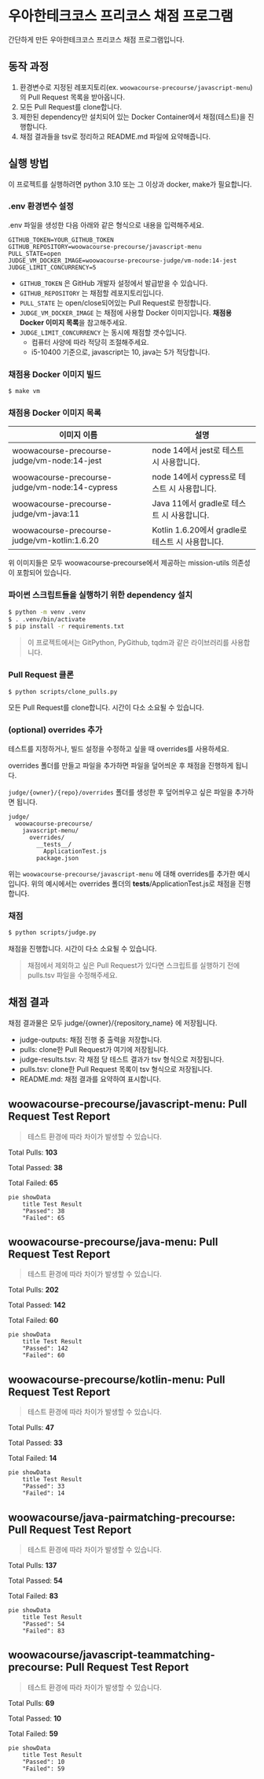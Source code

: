 # 우아한테크코스 프리코스 채점 프로그램

간단하게 만든 우아한테크코스 프리코스 채점 프로그램입니다.

## 동작 과정
1. 환경변수로 지정된 레포지토리(ex. `woowacourse-precourse/javascript-menu`)의 Pull Request 목록을 받아옵니다.
2. 모든 Pull Request를 clone합니다.
3. 제한된 dependency만 설치되어 있는 Docker Container에서 채점(테스트)을 진행합니다.
4. 채점 결과들을 tsv로 정리하고 README.md 파일에 요약해줍니다.

## 실행 방법

이 프로젝트를 실행하려면 python 3.10 또는 그 이상과 docker, make가 필요합니다.

### .env 환경변수 설정

.env 파일을 생성한 다음 아래와 같은 형식으로 내용을 입력해주세요.
```
GITHUB_TOKEN=YOUR_GITHUB_TOKEN
GITHUB_REPOSITORY=woowacourse-precourse/javascript-menu
PULL_STATE=open
JUDGE_VM_DOCKER_IMAGE=woowacourse-precourse-judge/vm-node:14-jest
JUDGE_LIMIT_CONCURRENCY=5
```

* `GITHUB_TOKEN` 은 GitHub 개발자 설정에서 발급받을 수 있습니다.
* `GITHUB_REPOSITORY` 는 채점할 레포지토리입니다.
* `PULL_STATE` 는 open/close되어있는 Pull Request로 한정합니다.
* `JUDGE_VM_DOCKER_IMAGE` 는 채점에 사용할 Docker 이미지입니다. **채점용 Docker 이미지 목록**을 참고해주세요.
* `JUDGE_LIMIT_CONCURRENCY` 는 동시에 채점할 갯수입니다.
  * 컴퓨터 사양에 따라 적당히 조절해주세요.
  * i5-10400 기준으로, javascript는 10, java는 5가 적당합니다.

### 채점용 Docker 이미지 빌드

```sh
$ make vm
```

### 채점용 Docker 이미지 목록
|이미지 이름|설명|
|-|-|
|woowacourse-precourse-judge/vm-node:14-jest|node 14에서 jest로 테스트 시 사용합니다.|
|woowacourse-precourse-judge/vm-node:14-cypress|node 14에서 cypress로 테스트 시 사용합니다.|
|woowacourse-precourse-judge/vm-java:11|Java 11에서 gradle로 테스트 시 사용합니다.|
|woowacourse-precourse-judge/vm-kotlin:1.6.20|Kotlin 1.6.20에서 gradle로 테스트 시 사용합니다.|

위 이미지들은 모두 woowacourse-precourse에서 제공하는 mission-utils 의존성이 포함되어 있습니다.

### 파이썬 스크립트들을 실행하기 위한 dependency 설치

```sh
$ python -m venv .venv
$ . .venv/bin/activate
$ pip install -r requirements.txt
```
> 이 프로젝트에서는 GitPython, PyGithub, tqdm과 같은 라이브러리를 사용합니다.

### Pull Request 클론

```sh
$ python scripts/clone_pulls.py
```
모든 Pull Request를 clone합니다. 시간이 다소 소요될 수 있습니다.

### (optional) overrides 추가

테스트를 지정하거나, 빌드 설정을 수정하고 싶을 때 overrides를 사용하세요.

overrides 폴더를 만들고 파일을 추가하면 파일을 덮어씌운 후 채점을 진행하게 됩니다.

`judge/{owner}/{repo}/overrides` 폴더를 생성한 후 덮어씌우고 싶은 파일을 추가하면 됩니다.

```
judge/
  woowacourse-precourse/
    javascript-menu/
      overrides/
        __tests__/
          ApplicationTest.js
        package.json
```
위는 `woowacourse-precourse/javascript-menu` 에 대해 overrides를 추가한 예시입니다.
위의 예시에서는 overrides 폴더의 __tests__/ApplicationTest.js로 채점을 진행합니다.

### 채점

```sh
$ python scripts/judge.py
```
채점을 진행합니다. 시간이 다소 소요될 수 있습니다.

> 채점에서 제외하고 싶은 Pull Request가 있다면 스크립트를 실행하기 전에 pulls.tsv 파일을 수정해주세요.

## 채점 결과

채점 결과물은 모두 judge/{owner}/{repository_name} 에 저장됩니다.

* judge-outputs: 채점 진행 중 출력을 저장합니다.
* pulls: clone한 Pull Request가 여기에 저장됩니다.
* judge-results.tsv: 각 채점 당 테스트 결과가 tsv 형식으로 저장됩니다.
* pulls.tsv: clone한 Pull Request 목록이 tsv 형식으로 저장됩니다.
* README.md: 채점 결과를 요약하여 표시합니다.

## woowacourse-precourse/javascript-menu: Pull Request Test Report

> 테스트 환경에 따라 차이가 발생할 수 있습니다.

Total Pulls: **103**

Total Passed: **38**

Total Failed: **65**

```mermaid
pie showData
    title Test Result
    "Passed": 38
    "Failed": 65
```

## woowacourse-precourse/java-menu: Pull Request Test Report

> 테스트 환경에 따라 차이가 발생할 수 있습니다.

Total Pulls: **202**

Total Passed: **142**

Total Failed: **60**

```mermaid
pie showData
    title Test Result
    "Passed": 142
    "Failed": 60
```

## woowacourse-precourse/kotlin-menu: Pull Request Test Report

> 테스트 환경에 따라 차이가 발생할 수 있습니다.

Total Pulls: **47**

Total Passed: **33**

Total Failed: **14**

```mermaid
pie showData
    title Test Result
    "Passed": 33
    "Failed": 14
```

## woowacourse/java-pairmatching-precourse: Pull Request Test Report

> 테스트 환경에 따라 차이가 발생할 수 있습니다.

Total Pulls: **137**

Total Passed: **54**

Total Failed: **83**

```mermaid
pie showData
    title Test Result
    "Passed": 54
    "Failed": 83
```

## woowacourse/javascript-teammatching-precourse: Pull Request Test Report

> 테스트 환경에 따라 차이가 발생할 수 있습니다.

Total Pulls: **69**

Total Passed: **10**

Total Failed: **59**

```mermaid
pie showData
    title Test Result
    "Passed": 10
    "Failed": 59
```
